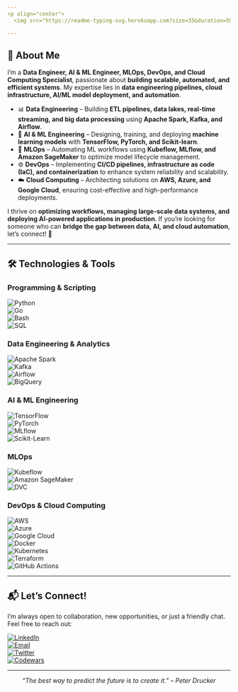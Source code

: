 ```yaml
---
<p align="center">
  <img src="https://readme-typing-svg.herokuapp.com?size=35&duration=5500&color=164C78&vCenter=true&center=true&width=1300&lines=Hi%2C+I'm+Edwin+Anajemba;Data+Engineer+%7C+AI+%26+ML+Engineer+%7C+MLOps+%7C+DevOps+%7C+Cloud+Computing">

---
```


## 🚀 **About Me**
I’m a **Data Engineer, AI & ML Engineer, MLOps, DevOps, and Cloud Computing Specialist**, passionate about **building scalable, automated, and efficient systems**. My expertise lies in **data engineering pipelines, cloud infrastructure, AI/ML model deployment, and automation**.

- 📊 **Data Engineering** – Building **ETL pipelines, data lakes, real-time streaming, and big data processing** using **Apache Spark, Kafka, and Airflow**.
- 🤖 **AI & ML Engineering** – Designing, training, and deploying **machine learning models** with **TensorFlow, PyTorch, and Scikit-learn**.
- 🚀 **MLOps** – Automating ML workflows using **Kubeflow, MLflow, and Amazon SageMaker** to optimize model lifecycle management.
- ⚙️ **DevOps** – Implementing **CI/CD pipelines, infrastructure as code (IaC), and containerization** to enhance system reliability and scalability.
- ☁️ **Cloud Computing** – Architecting solutions on **AWS, Azure, and Google Cloud**, ensuring cost-effective and high-performance deployments.

I thrive on **optimizing workflows, managing large-scale data systems, and deploying AI-powered applications in production**. If you’re looking for someone who can **bridge the gap between data, AI, and cloud automation**, let’s connect! 🚀

---

## 🛠 **Technologies & Tools**  

### **Programming & Scripting**  
![Python](https://img.shields.io/badge/Python-3776AB?style=plastic&logo=python&logoColor=white)  
![Go](https://img.shields.io/badge/Go-00ADD8?style=plastic&logo=go&logoColor=white)  
![Bash](https://img.shields.io/badge/Bash-121011?style=plastic&logo=gnu-bash&logoColor=white)  
![SQL](https://img.shields.io/badge/SQL-4479A1?style=plastic&logo=postgresql&logoColor=white)  

### **Data Engineering & Analytics**  
![Apache Spark](https://img.shields.io/badge/Apache%20Spark-E25A1C?style=plastic&logo=apachespark&logoColor=white)  
![Kafka](https://img.shields.io/badge/Apache%20Kafka-231F20?style=plastic&logo=apachekafka&logoColor=white)  
![Airflow](https://img.shields.io/badge/Apache%20Airflow-017CEE?style=plastic&logo=apacheairflow&logoColor=white)  
![BigQuery](https://img.shields.io/badge/BigQuery-4285F4?style=plastic&logo=googlecloud&logoColor=white)  

### **AI & ML Engineering**  
![TensorFlow](https://img.shields.io/badge/TensorFlow-FF6F00?style=plastic&logo=tensorflow&logoColor=white)  
![PyTorch](https://img.shields.io/badge/PyTorch-EE4C2C?style=plastic&logo=pytorch&logoColor=white)  
![MLflow](https://img.shields.io/badge/MLflow-0194E2?style=plastic&logo=mlflow&logoColor=white)  
![Scikit-Learn](https://img.shields.io/badge/Scikit--Learn-F7931E?style=plastic&logo=scikitlearn&logoColor=white)  

### **MLOps**  
![Kubeflow](https://img.shields.io/badge/Kubeflow-0052CC?style=plastic&logo=kubeflow&logoColor=white)  
![Amazon SageMaker](https://img.shields.io/badge/SageMaker-FF9900?style=plastic&logo=amazonaws&logoColor=white)  
![DVC](https://img.shields.io/badge/DVC-945DD6?style=plastic&logo=dvc&logoColor=white)  

### **DevOps & Cloud Computing**  
![AWS](https://img.shields.io/badge/AWS-232F3E?style=plastic&logo=amazonaws&logoColor=white)  
![Azure](https://img.shields.io/badge/Azure-0089D6?style=plastic&logo=microsoftazure&logoColor=white)  
![Google Cloud](https://img.shields.io/badge/Google%20Cloud-4285F4?style=plastic&logo=googlecloud&logoColor=white)  
![Docker](https://img.shields.io/badge/Docker-2496ED?style=plastic&logo=docker&logoColor=white)  
![Kubernetes](https://img.shields.io/badge/Kubernetes-326CE5?style=plastic&logo=kubernetes&logoColor=white)  
![Terraform](https://img.shields.io/badge/Terraform-623CE4?style=plastic&logo=terraform&logoColor=white)  
![GitHub Actions](https://img.shields.io/badge/GitHub%20Actions-2088FF?style=plastic&logo=githubactions&logoColor=white)  

---

## 📬 **Let’s Connect!**
I’m always open to collaboration, new opportunities, or just a friendly chat. Feel free to reach out:

[![LinkedIn](https://img.shields.io/badge/LinkedIn-164C78?style=plastic&logo=linkedin)](https://www.linkedin.com/in/anajembaedwin/)  
[![Email](https://img.shields.io/badge/Email-164C78?style=plastic&logo=gmail)](mailto:anajembaedwin@gmail.com)  
[![Twitter](https://img.shields.io/badge/Twitter-164C78?style=plastic&logo=twitter)](https://twitter.com/edwin_somto)  
[![Codewars](https://img.shields.io/badge/Codewars-164C78?style=plastic&logo=codewars&logoColor=B1361E)](https://www.codewars.com/users/iSommie)  

---

<p align="center">
  <em>“The best way to predict the future is to create it.” – Peter Drucker</em>
</p>
